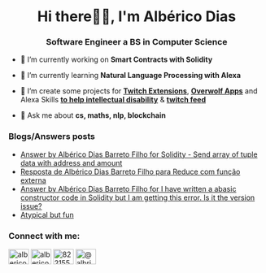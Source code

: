 <!--
**AlbericoD/AlbericoD** is a ✨ _special_ ✨ repository because its `README.md` (this file) appears on your GitHub profile.
-->

<h1 align="center">Hi there👋🏽, I'm Albérico Dias</h1>
<h3 align="center">Software Engineer a BS in Computer Science</h3>

- 🔭 I’m currently working on **Smart Contracts with Solidity**

- 🌱 I’m currently learning **Natural Language Processing with Alexa**

- 🚧 I’m create some projects for [**Twitch Extensions**](https://www.twitch.tv/ext/hecb122wgtrzumrv9ywwjn7wg6nglq), [**Overwolf Apps**](https://www.overwolf.com/app/Alberico_Dias_Barreto_Filho-Economy_Tool-00001) and Alexa Skills [**to help intellectual disability**](https://www.amazon.com.br/dp/B08P7Z8S8C) &  [**twitch feed**](https://www.amazon.com.br/dp/B07X36XMFT)

- 💬 Ask me about **cs, maths, nlp, blockchain**


### Blogs/Answers posts
<!-- BLOG-POST-LIST:START -->
- [Answer by Albérico Dias Barreto Filho for Solidity - Send array of tuple data with address and amount](https://stackoverflow.com/questions/69386723/solidity-send-array-of-tuple-data-with-address-and-amount/69393119#69393119)
- [Resposta de Albérico Dias Barreto Filho para Reduce com função externa](https://pt.stackoverflow.com/questions/528465/reduce-com-fun%c3%a7%c3%a3o-externa/528603#528603)
- [Answer by Albérico Dias Barreto Filho for I have written a abasic constructor code in Solidity but I am getting this error. Is it the version issue?](https://stackoverflow.com/questions/69136194/i-have-written-a-abasic-constructor-code-in-solidity-but-i-am-getting-this-error/69148782#69148782)
- [Atypical but fun](https://dev.to/albericod/atypical-but-fun-24dk)
<!-- BLOG-POST-LIST:END -->

<h3 align="left">Connect with me:</h3>
<p align="left">
<a href="https://dev.to/albericod" target="blank"><img align="center" src="https://cdn.jsdelivr.net/npm/simple-icons@3.0.1/icons/dev-dot-to.svg" alt="albericod" height="30" width="40" /></a>
<a href="https://linkedin.com/in/albericod" target="blank"><img align="center" src="https://raw.githubusercontent.com/rahuldkjain/github-profile-readme-generator/master/src/images/icons/Social/linked-in-alt.svg" alt="albericod" height="30" width="40" /></a>
<a href="https://stackoverflow.com/users/8221557" target="blank"><img align="center" src="https://raw.githubusercontent.com/rahuldkjain/github-profile-readme-generator/master/src/images/icons/Social/stack-overflow.svg" alt="8221557" height="30" width="40" /></a>
<a href="https://medium.com/@albricodiasbarretofilho" target="blank"><img align="center" src="https://raw.githubusercontent.com/rahuldkjain/github-profile-readme-generator/master/src/images/icons/Social/medium.svg" alt="@albricodiasbarretofilho" height="30" width="40" /></a>
</p>




<!--
- 👯 I’m looking to collaborate on ...
- 🤔 I’m looking for help with ...
- 💬 Ask me about ...
- 📫 How to reach me: ...
- 😄 Pronouns: ...
- ⚡ Fun fact: ...
-->


